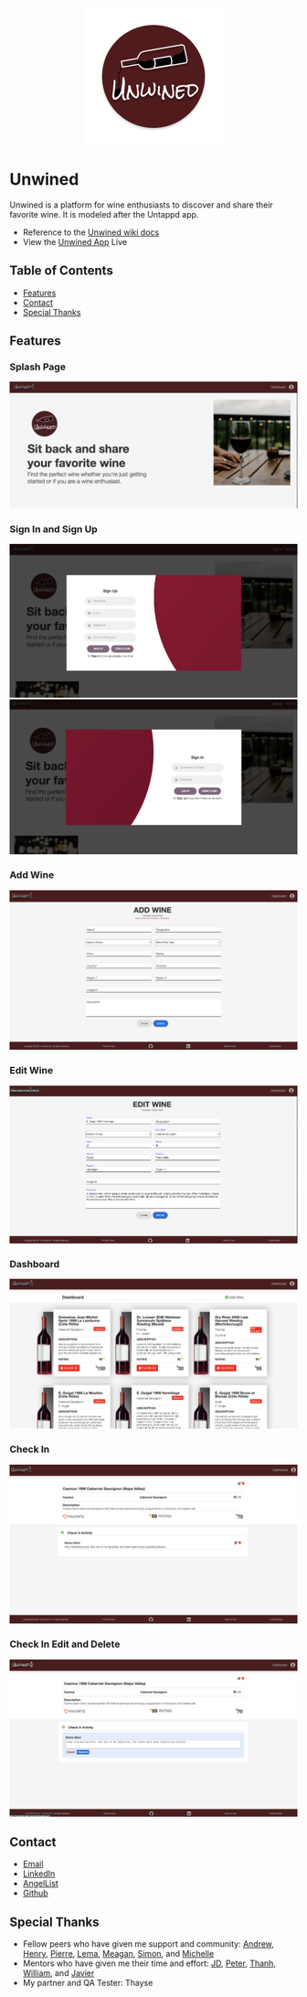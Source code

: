 <p align='center'>
  <img src='frontend/src/assets/unwined_logo_large.png' >
</p>

# Unwined
Unwined is a platform for wine enthusiasts to discover and share their favorite wine. It is modeled after the Untappd app.

* Reference to the <a href='https://www.github.com/nicopierson/unwined/wiki'>Unwined wiki docs</a>
* View the <a href='https://unwined-wine-app.herokuapp.com/'>Unwined App</a> Live

## Table of Contents

  * [Features](#features)
  * [Contact](#contact)
  * [Special Thanks](#special-thanks)
  
## Features

### Splash Page
![Splash Page](./readme_assets/splash_page.png)

### Sign In and Sign Up
![Sign Up](./readme_assets/sign_up.png)
![Sign In](./readme_assets/sign_in.png)

### Add Wine
![Add Wine](./readme_assets/add_wine.png)

### Edit Wine
![Edit Wine](./readme_assets/edit_wine.png)

### Dashboard
![Dashboard](./readme_assets/dashboard.png)

### Check In
![Check In](./readme_assets/check_in.png)

### Check In Edit and Delete
![Check In Edit Delete](./readme_assets/check_in_edit.png)

## Contact

* [Email](mailto:nicogpt@gmail.com)
* [LinkedIn](https://www.linkedin.com/in/nico-pierson/)
* [AngelList]()
* [Github](https://github.com/nicopierson)

## Special Thanks
* Fellow peers who have given me support and community: [Andrew](https://github.com/andru17urdna), [Henry](https://github.com/hnrywltn), [Pierre](https://github.com/TheGuilbotine), [Lema](https://github.com/lemlooma), [Meagan](https://github.com/meagan13), [Simon](https://github.com/Simonvargas), and [Michelle](https://github.com/michellekontoff)
* Mentors who have given me their time and effort: [JD](https://github.com/jdrichardstech), [Peter](https://github.com/Lazytangent), [Thanh](https://github.com/tawnthanh), [William](https://github.com/WJVincent), and [Javier](https://github.com/javiermortiz) 
* My partner and QA Tester: Thayse

